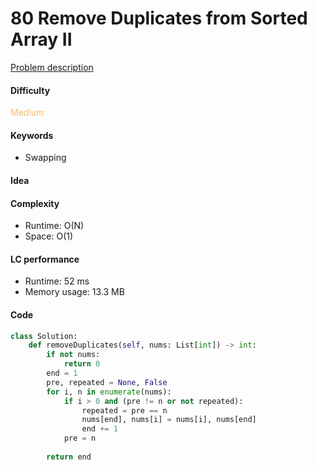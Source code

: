 80 Remove Duplicates from Sorted Array II
=======================
[Problem description](https://leetcode.com/problems/remove-duplicates-from-sorted-array-ii/)

#### Difficulty
<span style="color:#FABC60">Medium</span>

#### Keywords
- Swapping

#### Idea

#### Complexity
- Runtime: O(N)
- Space: O(1)

#### LC performance
- Runtime: 52 ms
- Memory usage: 13.3 MB

#### Code
```python
class Solution:
    def removeDuplicates(self, nums: List[int]) -> int:
        if not nums:
            return 0
        end = 1
        pre, repeated = None, False
        for i, n in enumerate(nums):
            if i > 0 and (pre != n or not repeated):
                repeated = pre == n
                nums[end], nums[i] = nums[i], nums[end]
                end += 1
            pre = n
            
        return end
```